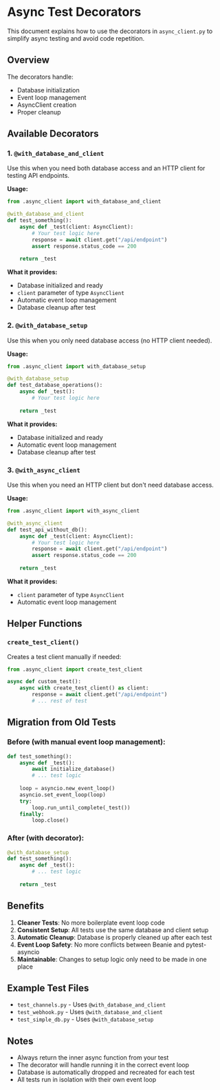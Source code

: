 # Async Test Decorators

This document explains how to use the decorators in `async_client.py` to simplify async testing and avoid code repetition.

## Overview

The decorators handle:
- Database initialization
- Event loop management
- AsyncClient creation
- Proper cleanup

## Available Decorators

### 1. `@with_database_and_client`

Use this when you need both database access and an HTTP client for testing API endpoints.

**Usage:**
```python
from .async_client import with_database_and_client

@with_database_and_client
def test_something():
    async def _test(client: AsyncClient):
        # Your test logic here
        response = await client.get("/api/endpoint")
        assert response.status_code == 200
    
    return _test
```

**What it provides:**
- Database initialized and ready
- `client` parameter of type `AsyncClient`
- Automatic event loop management
- Database cleanup after test

### 2. `@with_database_setup`

Use this when you only need database access (no HTTP client needed).

**Usage:**
```python
from .async_client import with_database_setup

@with_database_setup
def test_database_operations():
    async def _test():
        # Your test logic here
    
    return _test
```

**What it provides:**
- Database initialized and ready
- Automatic event loop management
- Database cleanup after test

### 3. `@with_async_client`

Use this when you need an HTTP client but don't need database access.

**Usage:**
```python
from .async_client import with_async_client

@with_async_client
def test_api_without_db():
    async def _test(client: AsyncClient):
        # Your test logic here
        response = await client.get("/api/endpoint")
        assert response.status_code == 200
    
    return _test
```

**What it provides:**
- `client` parameter of type `AsyncClient`
- Automatic event loop management

## Helper Functions

### `create_test_client()`

Creates a test client manually if needed:

```python
from .async_client import create_test_client

async def custom_test():
    async with create_test_client() as client:
        response = await client.get("/api/endpoint")
        # ... rest of test
```

## Migration from Old Tests

### Before (with manual event loop management):
```python
def test_something():
    async def _test():
        await initialize_database()
        # ... test logic
    
    loop = asyncio.new_event_loop()
    asyncio.set_event_loop(loop)
    try:
        loop.run_until_complete(_test())
    finally:
        loop.close()
```

### After (with decorator):
```python
@with_database_setup
def test_something():
    async def _test():
        # ... test logic
    
    return _test
```

## Benefits

1. **Cleaner Tests**: No more boilerplate event loop code
2. **Consistent Setup**: All tests use the same database and client setup
3. **Automatic Cleanup**: Database is properly cleaned up after each test
4. **Event Loop Safety**: No more conflicts between Beanie and pytest-asyncio
5. **Maintainable**: Changes to setup logic only need to be made in one place

## Example Test Files

- `test_channels.py` - Uses `@with_database_and_client`
- `test_webhook.py` - Uses `@with_database_and_client`
- `test_simple_db.py` - Uses `@with_database_setup`

## Notes

- Always return the inner async function from your test
- The decorator will handle running it in the correct event loop
- Database is automatically dropped and recreated for each test
- All tests run in isolation with their own event loop
